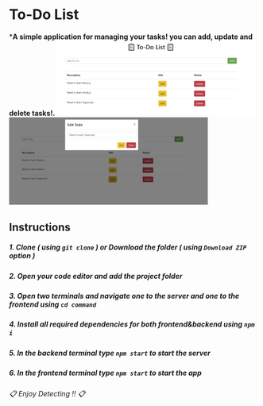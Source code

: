 # To-Do List

***A simple application for managing your tasks! you can add, update and delete tasks!.**
<img src="./images/1.PNG" width=400>
<img src="./images/2.PNG" width=400>

## Instructions
##### 1. Clone ***( using `git clone` )*** or Download the folder ***( using ***`Download ZIP`*** option )*** #####
##### 2. Open your code editor and add the project folder #####
##### 3. Open two terminals and navigate one to the server and one to the frontend using ***`cd command`*** #####
##### 4. Install all required dependencies for both frontend&backend using ***`npm i`*** #####
##### 5. In the backend terminal type ***`npm start`*** to start the server #####
##### 6. In the frontend terminal type ***`npm start`*** to start the app #####

###### 📋 *Enjoy Detecting !!* 📋 ######

